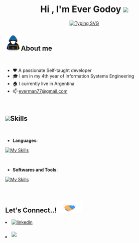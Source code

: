 <h1 align="center"><b>Hi , I'm Ever Godoy </b><img src="https://media.giphy.com/media/hvRJCLFzcasrR4ia7z/giphy.gif" width="35"></h1>

<p align="center">
  <a href="https://git.io/typing-svg"><img src="https://readme-typing-svg.demolab.com?font=Fira+Code&size=24&duration=2500&pause=800&background=6CFF1F00&center=true&vCenter=true&random=false&width=600&height=60&lines=Systems+Engineering+Student;+I+like+to+learn+new+technologies;I+love+to+code;I+love+music" alt="Typing SVG" /></a>
</p>

<h2><picture><img src = "https://github.com/0xAbdulKhalid/0xAbdulKhalid/raw/main/assets/mdImages/about_me.gif" width = 50px></picture><b>About me</b></h2>

<br>

- :heart: A passionate Self-taught developer
- :mortar_board: I am in my 4th year of Information Systems Engineering
- :house: I currently live in Argentina
- :mailbox: everman77@gmail.com

<br>

<h2><img src="https://media2.giphy.com/media/QssGEmpkyEOhBCb7e1/giphy.gif?cid=ecf05e47a0n3gi1bfqntqmob8g9aid1oyj2wr3ds3mg700bl&rid=giphy.gif" width ="25"><b>Skills</b></h2>
<br>

<p align="center">

  - **Languages**:

  [![My Skills](https://skillicons.dev/icons?i=c,cpp,cs,java,css,html,dotnet,postgres)](https://skillicons.dev)

  <br>   

  - **Softwares and Tools**:

  [![My Skills](https://skillicons.dev/icons?i=visualstudio,eclipse,androidstudio,arduino,autocad,github,linux,ai)](https://skillicons.dev)
  
</p>

<br>

<h2><b> Let's Connect..!</b><img src="https://github.com/0xAbdulKhalid/0xAbdulKhalid/raw/main/assets/mdImages/handshake.gif" width ="80"></h2>

<li>
  <a href="[https://linkedin.com/in/ever-godoy](https://www.linkedin.com/in/ever-godoy/)" target="_blank">
   <img src="https://img.shields.io/badge/linkedin:- Ever Godoy-%2300acee.svg?color=405DE6&style=for-the-badge&logo=linkedin&logoColor=405DE6" alt=linkedin style="margin-bottom: 5px;"/>
  </a>
</li>

<br>

<li>
  <a href="mailto:everman77@gmail.com" target="_blank">
    <img src="https://img.shields.io/badge/gmail:- everman77@gmail.com-%23EA4335.svg?style=for-the-badge&logo=gmail&logoColor=red" t=mail style="margin-bottom: 5px;" />
  </a>
</li>
